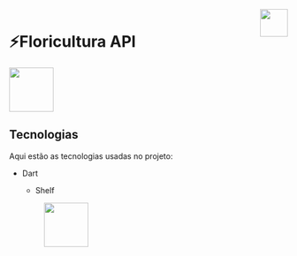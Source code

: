 <img height="50em" align="right" src="https://user-images.githubusercontent.com/58093259/211449637-11b770e8-daa8-46c6-b695-8c6518407ccc.svg" />

# ⚡Floricultura API

<img height="80em" src="https://cdn.jsdelivr.net/gh/devicons/devicon/icons/figma/figma-original.svg" />

## Tecnologias

Aqui estão as tecnologias usadas no projeto:

- Dart
  - Shelf

    <div style="display: inline-block;">
        <img width="80em" src="https://cdn.jsdelivr.net/gh/devicons/devicon/icons/dart/dart-original.svg" />
    </div>



